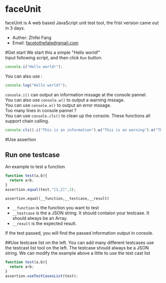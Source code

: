 faceUnit
========

faceUnit is A web based JavaScript unit test tool, the frist version came out in 3 days.
* Auther: Zhifei Fang
* Email: facetothefate@gmail.com

#Get start
We start this a simple "Hello world!"<br>
Input following script, and then click `Run` button.

```javascript
console.i("Hello world!");
```
You can also use :

```javascript
console.log("Hello world!");
```

`console.i()` can output an information mssage at the console pannel.<br>
You can also use `console.w()` to output a warning mssage.<br>
You can use `console.e()` to output an error mssage.<br>
Too many lines in console pannel ?<br>
You can use `console.cls()` to clean up the console.
These functions all support chain calling.

```javascript
console.cls().i("This is an information").w("This is an warning").e("This is an error");
```

#Use assertion

## Run one testcase
An example to test a function

```javascript
function test(a,b){
  return a+b;
} 
assertion.equal(test,"[1,2]",3);
```
`assertion.equal(__function,__testcase,__result)`<br>
* `__function` is the function you want to test
* `__testcase` is the a JSON string. It should contaion your testcase. It should always be an Array.
* `__result` is the expected result. 

If the test passed, you will find the passed information output in console.

##Use testcase list on the left.
You can add many different testcases use the testcast list tool on the left. The testcase should always be a JSON string.
We can modify the example above a little to use the test cast list

```javascript
function test(a,b){
  return a+b;
} 
assertion.useTestCasesList(test);
```
